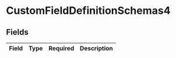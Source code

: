 # CustomFieldDefinitionSchemas4


## Fields

| Field       | Type        | Required    | Description |
| ----------- | ----------- | ----------- | ----------- |